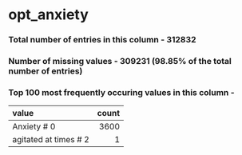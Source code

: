 
# opt_anxiety

### Total number of entries in this column - 312832

### Number of missing values - 309231 (98.85% of the total number of entries)

### Top 100 most frequently occuring values in this column -

| value                 |   count |
|:----------------------|--------:|
| Anxiety # 0           |    3600 |
| agitated at times # 2 |       1 |
